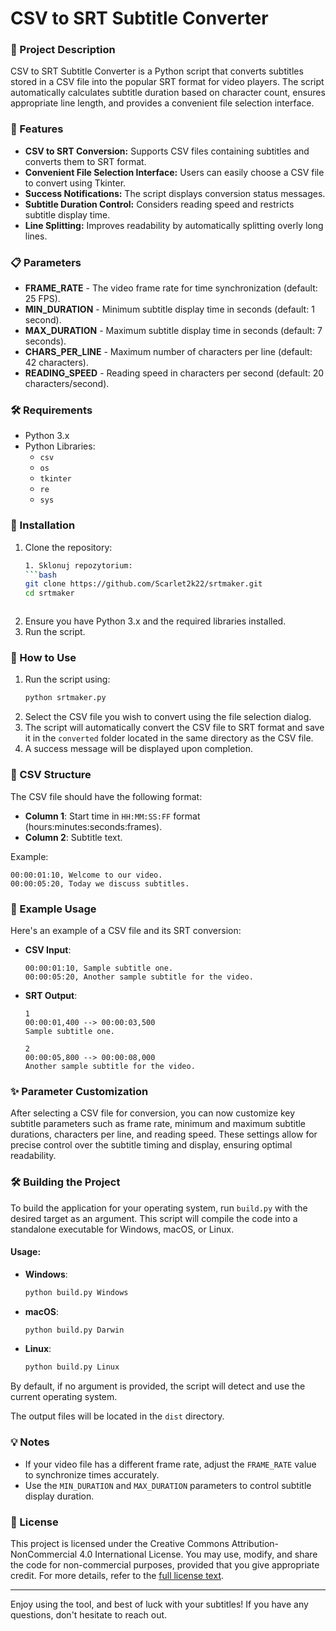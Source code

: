 
# CSV to SRT Subtitle Converter

### 📜 Project Description
CSV to SRT Subtitle Converter is a Python script that converts subtitles stored in a CSV file into the popular SRT format for video players. The script automatically calculates subtitle duration based on character count, ensures appropriate line length, and provides a convenient file selection interface.

### 🎯 Features
- **CSV to SRT Conversion:** Supports CSV files containing subtitles and converts them to SRT format.
- **Convenient File Selection Interface:** Users can easily choose a CSV file to convert using Tkinter.
- **Success Notifications:** The script displays conversion status messages.
- **Subtitle Duration Control:** Considers reading speed and restricts subtitle display time.
- **Line Splitting:** Improves readability by automatically splitting overly long lines.

### 📋 Parameters
- **FRAME_RATE** - The video frame rate for time synchronization (default: 25 FPS).
- **MIN_DURATION** - Minimum subtitle display time in seconds (default: 1 second).
- **MAX_DURATION** - Maximum subtitle display time in seconds (default: 7 seconds).
- **CHARS_PER_LINE** - Maximum number of characters per line (default: 42 characters).
- **READING_SPEED** - Reading speed in characters per second (default: 20 characters/second).

### 🛠️ Requirements
- Python 3.x
- Python Libraries:
  - `csv`
  - `os`
  - `tkinter`
  - `re`
  - `sys`

### 🔧 Installation
1. Clone the repository:
    ```bash
    1. Sklonuj repozytorium:
    ```bash
    git clone https://github.com/Scarlet2k22/srtmaker.git
    cd srtmaker
    ```
    ```
2. Ensure you have Python 3.x and the required libraries installed.
3. Run the script.

### 🚀 How to Use
1. Run the script using:
   ```bash
   python srtmaker.py
   ```
2. Select the CSV file you wish to convert using the file selection dialog.
3. The script will automatically convert the CSV file to SRT format and save it in the `converted` folder located in the same directory as the CSV file.
4. A success message will be displayed upon completion.

### 📂 CSV Structure
The CSV file should have the following format:
- **Column 1**: Start time in `HH:MM:SS:FF` format (hours:minutes:seconds:frames).
- **Column 2**: Subtitle text.

Example:
```csv
00:00:01:10, Welcome to our video.
00:00:05:20, Today we discuss subtitles.
```

### 🎉 Example Usage
Here's an example of a CSV file and its SRT conversion:
- **CSV Input**:
  ```csv
  00:00:01:10, Sample subtitle one.
  00:00:05:20, Another sample subtitle for the video.
  ```
- **SRT Output**:
  ```
  1
  00:00:01,400 --> 00:00:03,500
  Sample subtitle one.

  2
  00:00:05,800 --> 00:00:08,000
  Another sample subtitle for the video.
  ```

### ✨ Parameter Customization

After selecting a CSV file for conversion, you can now customize key subtitle parameters such as frame rate, minimum and maximum subtitle durations, characters per line, and reading speed. These settings allow for precise control over the subtitle timing and display, ensuring optimal readability.

### 🛠️ Building the Project

To build the application for your operating system, run `build.py` with the desired target as an argument. This script will compile the code into a standalone executable for Windows, macOS, or Linux.

#### Usage:
- **Windows**:
  ```bash
  python build.py Windows
  ```
- **macOS**:
  ```bash
  python build.py Darwin
  ```
- **Linux**:
  ```bash
  python build.py Linux
  ```

By default, if no argument is provided, the script will detect and use the current operating system.

The output files will be located in the `dist` directory.

### 💡 Notes
- If your video file has a different frame rate, adjust the `FRAME_RATE` value to synchronize times accurately.
- Use the `MIN_DURATION` and `MAX_DURATION` parameters to control subtitle display duration.

### 📜 License
This project is licensed under the Creative Commons Attribution-NonCommercial 4.0 International License. You may use, modify, and share the code for non-commercial purposes, provided that you give appropriate credit. For more details, refer to the [full license text](LICENSE).

---

Enjoy using the tool, and best of luck with your subtitles! If you have any questions, don't hesitate to reach out.